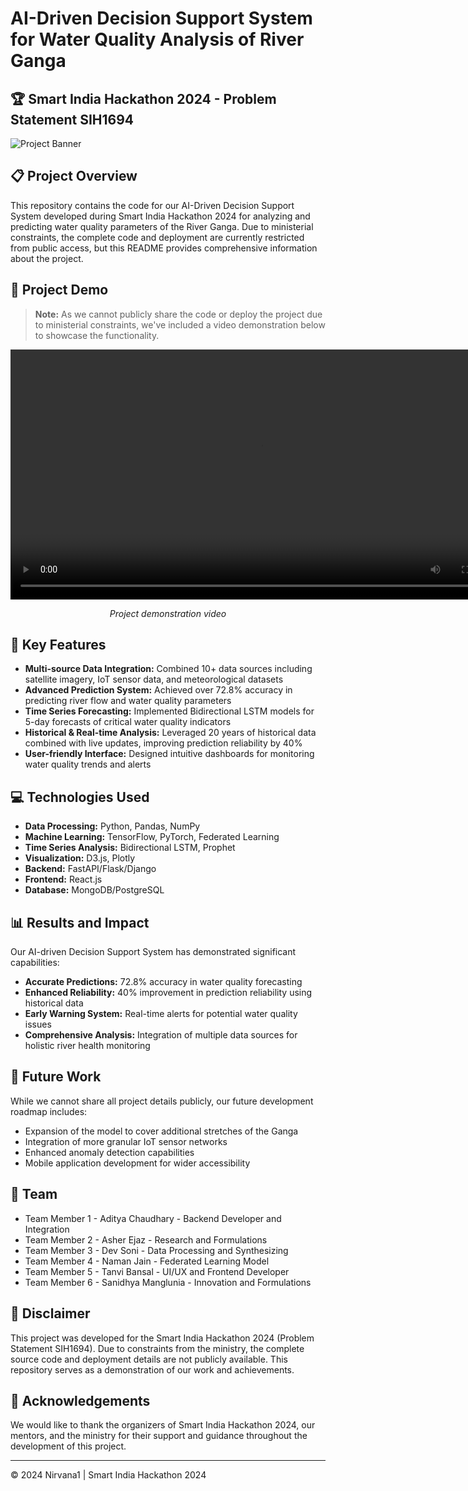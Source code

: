 # AI-Driven Decision Support System for Water Quality Analysis of River Ganga

## 🏆 Smart India Hackathon 2024 - Problem Statement SIH1694

![Project Banner](https://via.placeholder.com/1200x400?text=Ganga+Water+Quality+DSS)

## 📋 Project Overview

This repository contains the code for our AI-Driven Decision Support System developed during Smart India Hackathon 2024 for analyzing and predicting water quality parameters of the River Ganga. Due to ministerial constraints, the complete code and deployment are currently restricted from public access, but this README provides comprehensive information about the project.

## 🎥 Project Demo

> **Note:** As we cannot publicly share the code or deploy the project due to ministerial constraints, we've included a video demonstration below to showcase the functionality.

<div align="center">
  <video width="800" controls>
    <source src="demo.mp4" type="video/mp4">
    Your browser does not support the video tag.
  </video>
  <p><i>Project demonstration video</i></p>
</div>

## 🌟 Key Features

- **Multi-source Data Integration:** Combined 10+ data sources including satellite imagery, IoT sensor data, and meteorological datasets
- **Advanced Prediction System:** Achieved over 72.8% accuracy in predicting river flow and water quality parameters
- **Time Series Forecasting:** Implemented Bidirectional LSTM models for 5-day forecasts of critical water quality indicators
- **Historical & Real-time Analysis:** Leveraged 20 years of historical data combined with live updates, improving prediction reliability by 40%
- **User-friendly Interface:** Designed intuitive dashboards for monitoring water quality trends and alerts



## 💻 Technologies Used

- **Data Processing:** Python, Pandas, NumPy
- **Machine Learning:** TensorFlow, PyTorch, Federated Learning
- **Time Series Analysis:** Bidirectional LSTM, Prophet
- **Visualization:** D3.js, Plotly
- **Backend:** FastAPI/Flask/Django
- **Frontend:** React.js
- **Database:** MongoDB/PostgreSQL

## 📊 Results and Impact

Our AI-driven Decision Support System has demonstrated significant capabilities:

- **Accurate Predictions:** 72.8% accuracy in water quality forecasting
- **Enhanced Reliability:** 40% improvement in prediction reliability using historical data
- **Early Warning System:** Real-time alerts for potential water quality issues
- **Comprehensive Analysis:** Integration of multiple data sources for holistic river health monitoring



## 🔮 Future Work

While we cannot share all project details publicly, our future development roadmap includes:

- Expansion of the model to cover additional stretches of the Ganga
- Integration of more granular IoT sensor networks
- Enhanced anomaly detection capabilities
- Mobile application development for wider accessibility

## 👥 Team

- Team Member 1 - Aditya Chaudhary - Backend Developer and Integration
- Team Member 2 - Asher Ejaz - Research and Formulations
- Team Member 3 - Dev Soni - Data Processing and Synthesizing
- Team Member 4 - Naman Jain - Federated Learning Model 
- Team Member 5 - Tanvi Bansal - UI/UX and Frontend Developer
- Team Member 6 - Sanidhya Manglunia - Innovation and Formulations

## 📜 Disclaimer

This project was developed for the Smart India Hackathon 2024 (Problem Statement SIH1694). Due to constraints from the ministry, the complete source code and deployment details are not publicly available. This repository serves as a demonstration of our work and achievements.

## 🙏 Acknowledgements

We would like to thank the organizers of Smart India Hackathon 2024, our mentors, and the ministry for their support and guidance throughout the development of this project.

---

© 2024 Nirvana1 | Smart India Hackathon 2024
